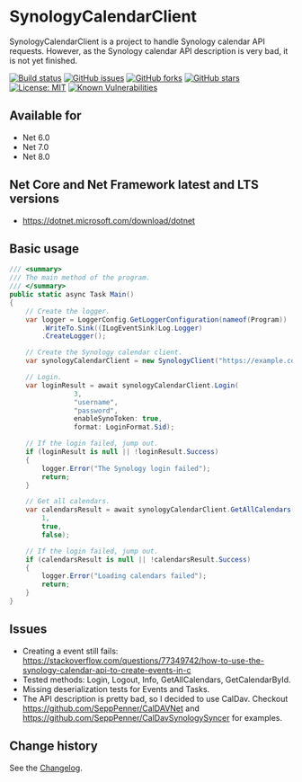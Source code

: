 SynologyCalendarClient
====================================

SynologyCalendarClient is a project to handle Synology calendar API requests. However, as the Synology calendar API description is very bad, it is not yet finished.

[![Build status](https://ci.appveyor.com/api/projects/status/g97r2ruunhxqphtu?svg=true)](https://ci.appveyor.com/project/SeppPenner/SynologyCalendarClient)
[![GitHub issues](https://img.shields.io/github/issues/SeppPenner/SynologyCalendarClient.svg)](https://github.com/SeppPenner/SynologyCalendarClient/issues)
[![GitHub forks](https://img.shields.io/github/forks/SeppPenner/SynologyCalendarClient.svg)](https://github.com/SeppPenner/SynologyCalendarClient/network)
[![GitHub stars](https://img.shields.io/github/stars/SeppPenner/SynologyCalendarClient.svg)](https://github.com/SeppPenner/SynologyCalendarClient/stargazers)
[![License: MIT](https://img.shields.io/badge/License-MIT-blue.svg)](https://raw.githubusercontent.com/SeppPenner/SynologyCalendarClient/master/License.txt)
[![Known Vulnerabilities](https://snyk.io/test/github/SeppPenner/SynologyCalendarClient/badge.svg)](https://snyk.io/test/github/SeppPenner/SynologyCalendarClient)

## Available for
* Net 6.0
* Net 7.0
* Net 8.0

## Net Core and Net Framework latest and LTS versions
* https://dotnet.microsoft.com/download/dotnet

## Basic usage
```csharp
/// <summary>
/// The main method of the program.
/// </summary>
public static async Task Main()
{
	// Create the logger.
	var logger = LoggerConfig.GetLoggerConfiguration(nameof(Program))
		.WriteTo.Sink((ILogEventSink)Log.Logger)
		.CreateLogger();

	// Create the Synology calendar client.
	var synologyCalendarClient = new SynologyClient("https://example.com/calendars", logger);

	// Login.
	var loginResult = await synologyCalendarClient.Login(
				3,
				"username",
				"password",
				enableSynoToken: true,
				format: LoginFormat.Sid);

	// If the login failed, jump out.
	if (loginResult is null || !loginResult.Success)
	{
		logger.Error("The Synology login failed");
		return;
	}

	// Get all calendars.
	var calendarsResult = await synologyCalendarClient.GetAllCalendars(
		1,
		true,
		false);

	// If the login failed, jump out.
	if (calendarsResult is null || !calendarsResult.Success)
	{
		logger.Error("Loading calendars failed");
		return;
	}
}
```

## Issues
* Creating a event still fails: https://stackoverflow.com/questions/77349742/how-to-use-the-synology-calendar-api-to-create-events-in-c
* Tested methods: Login, Logout, Info, GetAllCalendars, GetCalendarById.
* Missing deserialization tests for Events and Tasks.
* The API description is pretty bad, so I decided to use CalDav. Checkout https://github.com/SeppPenner/CalDAVNet and https://github.com/SeppPenner/CalDavSynologySyncer for examples.

Change history
--------------

See the [Changelog](https://github.com/SeppPenner/SynologyCalendarClient/blob/master/Changelog.md).
